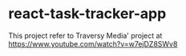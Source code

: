 # react-task-tracker-app
This project refer to  Traversy Media' project at https://www.youtube.com/watch?v=w7ejDZ8SWv8
